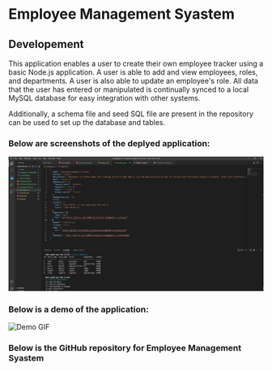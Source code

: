 # Employee Management Syastem

## Developement

This application enables a user to create their own employee tracker using a basic Node.js application. A user is able to add and view employees, roles, and departments. A user is also able to update an employee's role. All data that the user has entered or manipulated is continually synced to a local MySQL database for easy integration with other systems.

Additionally, a schema file and seed SQL file are present in the repository can be used to set up the database and tables.

### Below are screenshots of the deplyed application:

![Demo .png](./Assets/employee.png)

### Below is a demo of the application:

![Demo GIF](./Assets/Employee.gif)

### Below is the GitHub repository for Employee Management Syastem



